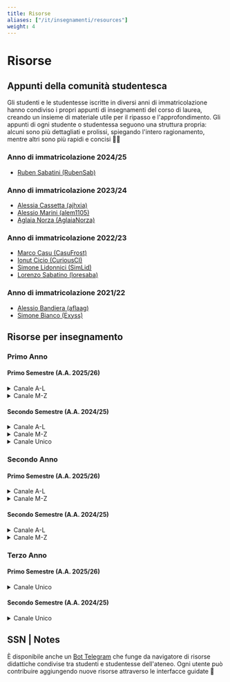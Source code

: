 ```yaml
---
title: Risorse
aliases: ["/it/insegnamenti/resources"]
weight: 4
---
```


# Risorse

## Appunti della comunità studentesca

Gli studenti e le studentesse iscritte in diversi anni di immatricolazione hanno condiviso i propri appunti di insegnamenti del corso di laurea, creando un insieme di materiale utile per il ripasso e l'approfondimento. Gli appunti di ogni studente o studentessa seguono una struttura propria: alcuni sono più dettagliati e prolissi, spiegando l'intero ragionamento, mentre altri sono più rapidi e concisi 🧙‍♂️

### Anno di immatricolazione 2024/25

- [Ruben Sabatini (RubenSab)](https://rubensab.github.io/wiki-sapienza-informatica/)

### Anno di immatricolazione 2023/24

- [Alessia Cassetta (ajhxia)](https://github.com/ajhxia/UNI)
- [Alessio Marini (alem1105)](https://alem1105.github.io/Quartz/)
- [Aglaia Norza (AglaiaNorza)](https://github.com/AglaiaNorza/notes-ig)

### Anno di immatricolazione 2022/23

- [Marco Casu (CasuFrost)](https://github.com/CasuFrost/University_notes)
- [Ionut Cicio (CuriousCI)](https://curiousci.github.io/university/)
- [Simone Lidonnici (SimLid)](https://github.com/SimoneLid/Notes-Informatica)
- [Lorenzo Sabatino (loresaba)](https://github.com/loresaba/scritti-di-informatica)

### Anno di immatricolazione 2021/22

- [Alessio Bandiera (aflaag)](https://github.com/aflaag-notes)
- [Simone Bianco (Exyss)](https://github.com/Exyss/university-notes)

## Risorse per insegnamento

### Primo Anno

#### Primo Semestre (A.A. 2025/26)

<details>
<summary>Canale A-L</summary>

|                Nome                 | E-learning | Sito |                                                                    Forum                                                                     |                    Chat                    |
|:-----------------------------------:|:----------:|:----:|:--------------------------------------------------------------------------------------------------------------------------------------------:|:------------------------------------------:|
|        Calcolo Differenziale        |     -      |  -   |                                                                      -                                                                       | [Telegram](https://t.me/+Cw_63BoRvE03YmM0) |
|    Fondamenti di Programmazione     |     -      |  -   |                                                                      -                                                                       | [Telegram](https://t.me/+NQ8H6iLHOIIwMzM0) |
| Metodi Matematici per l'Informatica |     -      |  -   | [GitHub](https://github.com/sapienzastudentsnetwork/metodi-matematici-per-l-informatica/blob/main/carlucci/README.md#aa-202425-carlucci-a-l) | [Telegram](https://t.me/+m_-WkFEmQzdmZDZk) |
|  Progettazione di Sistemi Digitali  |     -      |  -   |                            [GitHub](https://github.com/sapienzastudentsnetwork/progettazione-di-sistemi-digitali)                            | [Telegram](https://t.me/+hr9OFwWWGCZhODU0) |
</details>

<details>
<summary>Canale M-Z</summary>

|                Nome                 | E-learning | Sito |                                                                   Forum                                                                    |                    Chat                    |
|:-----------------------------------:|:----------:|:----:|:------------------------------------------------------------------------------------------------------------------------------------------:|:------------------------------------------:|
|        Calcolo Differenziale        |     -      |  -   |                                                                     -                                                                      | [Telegram](https://t.me/+Cw_63BoRvE03YmM0) |
|    Fondamenti di Programmazione     |     -      |  -   |                                                                     -                                                                      | [Telegram](https://t.me/+NQ8H6iLHOIIwMzM0) |
| Metodi Matematici per l'Informatica |     -      |  -   | [GitHub](https://github.com/sapienzastudentsnetwork/metodi-matematici-per-l-informatica/blob/main/piperno/README.md#aa-202425-piperno-m-z) | [Telegram](https://t.me/+m_-WkFEmQzdmZDZk) |
|  Progettazione di Sistemi Digitali  |     -      |  -   |                           [GitHub](https://github.com/sapienzastudentsnetwork/progettazione-di-sistemi-digitali)                           | [Telegram](https://t.me/+hr9OFwWWGCZhODU0) |

</details>

#### Secondo Semestre (A.A. 2024/25)

<details>
<summary>Canale A-L</summary>

|              Nome              |                                E-learning                                |                                  Sito                                  |                                        Forum                                        |                    Chat                    |
|:------------------------------:|:------------------------------------------------------------------------:|:----------------------------------------------------------------------:|:-----------------------------------------------------------------------------------:|:------------------------------------------:|
| Architettura degli Elaboratori | [Classroom](https://classroom.google.com/c/MjEzMTMwNjM4ODda?cjc=3gyvx3v) |                                   -                                    | [GitHub](https://github.com/sapienzastudentsnetwork/architettura-degli-elaboratori) | [Telegram](https://t.me/+2PAqwS4raLY4N2U0) |
|       Calcolo Integrale        |     [Moodle](https://elearning.uniroma1.it/course/view.php?id=19453)     |                                   -                                    |                                          -                                          | [Telegram](https://t.me/+lnnFbmFQNNBjNGRk) |
|  Introduzione agli Algoritmi   |                                    -                                     | [Twiki](https://twiki.di.uniroma1.it/twiki/view/Intro_algo/AD/WebHome) |                                          -                                          | [Telegram](https://t.me/+wJY633Yc1pUxMjk0) |
| Metodologie di Programmazione  | [Classroom](https://classroom.google.com/c/MjMxMzkwNDI4ODBa?cjc=xyuzdvs) |                                   -                                    |                                          -                                          | [Telegram](https://t.me/+8iyKxeRgfXtmY2Y0) |
</details>

<details>
<summary>Canale M-Z</summary>

|              Nome              |                                E-learning                                |                                  Sito                                  |                                        Forum                                        |                    Chat                    |
|:------------------------------:|:------------------------------------------------------------------------:|:----------------------------------------------------------------------:|:-----------------------------------------------------------------------------------:|:------------------------------------------:|
| Architettura degli Elaboratori | [Classroom](https://classroom.google.com/c/MjEyOTU2NTc3NjRa?cjc=udl23r6) |                                   -                                    | [GitHub](https://github.com/sapienzastudentsnetwork/architettura-degli-elaboratori) | [Telegram](https://t.me/+2PAqwS4raLY4N2U0) |
|       Calcolo Integrale        |                                    -                                     |                                   -                                    |                                          -                                          | [Telegram](https://t.me/+lnnFbmFQNNBjNGRk) |
|  Introduzione agli Algoritmi   |                                    -                                     | [Twiki](https://twiki.di.uniroma1.it/twiki/view/Intro_algo/PZ/WebHome) |                                          -                                          | [Telegram](https://t.me/+wJY633Yc1pUxMjk0) |
| Metodologie di Programmazione  | [Classroom](https://classroom.google.com/c/MjMxMTY2MzE1ODBa?cjc=a24pro4) |                                   -                                    |                                          -                                          | [Telegram](https://t.me/+8iyKxeRgfXtmY2Y0) |
</details>

<details>
<summary>Canale Unico</summary>

|      Nome      |                                                                  E-learning                                                                   | Sito | Forum |                    Chat                    |
|:--------------:|:---------------------------------------------------------------------------------------------------------------------------------------------:|:----:|:-----:|:------------------------------------------:|
| Lingua Inglese | [[Presenza]](https://elearning.uniroma1.it/enrol/index.php?id=19297) [[Teledidattica]](https://elearning.unitelma.it/course/view.php?id=1831) |  -   |   -   | [Telegram](https://t.me/+clLwVwTLUHk3YzM0) |
</details>

### Secondo Anno

#### Primo Semestre (A.A. 2025/26)

<details>
<summary>Canale A-L</summary>

|           Nome            | E-learning | Sito |                                                            Forum                                                            |                    Chat                    |
|:-------------------------:|:----------:|:----:|:---------------------------------------------------------------------------------------------------------------------------:|:------------------------------------------:|
|          Algebra          |     -      |  -   |   [GitHub](https://github.com/sapienzastudentsnetwork/algebra/blob/main/viaggi/README.md#aa-202425-viaggi---cherubini-al)   | [Telegram](https://t.me/+798mXLThj_JmYTBk) |
|      Basi di Dati 1       |     -      |  -   |                             [GitHub](https://github.com/sapienzastudentsnetwork/basi-di-dati-1)                             | [Telegram](https://t.me/+eRVplF3Va3dlNDJk) |
| Calcolo delle Probabilità |     -      |  -   | [GitHub](https://github.com/sapienzastudentsnetwork/calcolo-delle-probabilita/blob/main/nappo/README.md#aa-202425-nappo-al) | [Telegram](https://t.me/+Dq6lPczRbJtmNmVk) |
|    Sistemi Operativi 1    |     -      |  -   |                                                              -                                                              | [Telegram](https://t.me/+oF0ppISY8EFmOTZk) |
</details>

<details>
<summary>Canale M-Z</summary>

|           Nome            | E-learning | Sito |                                                                 Forum                                                                 |                    Chat                    |
|:-------------------------:|:----------:|:----:|:-------------------------------------------------------------------------------------------------------------------------------------:|:------------------------------------------:|
|          Algebra          |     -      |  -   |            [GitHub](https://github.com/sapienzastudentsnetwork/algebra/blob/main/pellarin/README.md#aa-202425-pellarin-mz)            | [Telegram](https://t.me/+798mXLThj_JmYTBk) |
|      Basi di Dati 1       |     -      |  -   |                                  [GitHub](https://github.com/sapienzastudentsnetwork/basi-di-dati-1)                                  | [Telegram](https://t.me/+eRVplF3Va3dlNDJk) |
| Calcolo delle Probabilità |     -      |  -   | [GitHub](https://github.com/sapienzastudentsnetwork/calcolo-delle-probabilita/blob/main/faggionato/README.md#aa-202425-faggionato-mz) | [Telegram](https://t.me/+Dq6lPczRbJtmNmVk) |
|    Sistemi Operativi 1    |     -      |  -   |                                                                   -                                                                   | [Telegram](https://t.me/+oF0ppISY8EFmOTZk) |
</details>

#### Secondo Semestre (A.A. 2024/25)

<details>
<summary>Canale A-L</summary>

|            Nome            |                                E-learning                                |                                 Sito                                 |                                                                  Forum                                                                   |                    Chat                    |
|:--------------------------:|:------------------------------------------------------------------------:|:--------------------------------------------------------------------:|:----------------------------------------------------------------------------------------------------------------------------------------:|:------------------------------------------:|
|       Basi di Dati 2       |     [Moodle](https://elearning.uniroma1.it/course/view.php?id=17659)     |                                  -                                   |                                   [GitHub](https://github.com/sapienzastudentsnetwork/basi-di-dati-2)                                    | [Telegram](https://t.me/+xTuUWRfneSwwMjBk) |
| Progettazione di Algoritmi |                                    -                                     | [Wollan](http://wwwusers.di.uniroma1.it/~wollan/Prog_Alg/index.html) | [GitHub](https://github.com/sapienzastudentsnetwork/progettazione-di-algoritmi/blob/main/wollan/README.md#aa-202425-wollan---paesani-al) | [Telegram](https://t.me/+qtCCTLlBW4pjY2Jk) |
|    Reti di Elaboratori     | [Classroom](https://classroom.google.com/c/MjMwOTU4NzAwNzBa?cjc=sfh4tjl) |                                  -                                   |                   [GitHub](https://github.com/sapienzastudentsnetwork/reti-di-elaboratori/blob/main/checco/README.md)                    | [Telegram](https://t.me/+vNSkWJUgs9Y1MzFk) |
|    Sistemi Operativi 2     | [Classroom](https://classroom.google.com/c/MjEzNDU3NDQxNDJa?cjc=3uyl6ch) |                                  -                                   |                                                                    -                                                                     | [Telegram](https://t.me/+PzNOzkmwVio4Nzg0) |
</details>

<details>
<summary>Canale M-Z</summary>

|            Nome            |                                  E-learning                                  |                                Sito                                 |                                                                Forum                                                                 |                    Chat                    |
|:--------------------------:|:----------------------------------------------------------------------------:|:-------------------------------------------------------------------:|:------------------------------------------------------------------------------------------------------------------------------------:|:------------------------------------------:|
|       Basi di Dati 2       |       [Moodle](https://elearning.uniroma1.it/course/view.php?id=17659)       |                                  -                                  |                                 [GitHub](https://github.com/sapienzastudentsnetwork/basi-di-dati-2)                                  | [Telegram](https://t.me/+xTuUWRfneSwwMjBk) |
| Progettazione di Algoritmi | [Google Group](https://groups.google.com/a/di.uniroma1.it/g/algoritmi2_aa25) | [Twiki](https://twiki.di.uniroma1.it/twiki/view/Algoritmi2/WebHome) | [GitHub](https://github.com/sapienzastudentsnetwork/progettazione-di-algoritmi/blob/main/monti/README.md#aa-202425-monti---salvo-mz) | [Telegram](https://t.me/+qtCCTLlBW4pjY2Jk) |
|    Reti di Elaboratori     |   [Classroom](https://classroom.google.com/c/MjEzMzIzMjE4MDBa?cjc=27vt4xu)   |                                  -                                  |                 [GitHub](https://github.com/sapienzastudentsnetwork/reti-di-elaboratori/blob/main/maselli/README.md)                 | [Telegram](https://t.me/+vNSkWJUgs9Y1MzFk) |
|    Sistemi Operativi 2     |   [Classroom](https://classroom.google.com/c/NzU2Mzc2MzcxMTU4?cjc=dmwksud)   |                                  -                                  |                                                                  -                                                                   | [Telegram](https://t.me/+PzNOzkmwVio4Nzg0) |
</details>

### Terzo Anno

#### Primo Semestre (A.A. 2025/26)

<details>
<summary>Canale Unico</summary>

|               Nome               |                                E-learning                                 |                              Sito                               |                                        Forum                                         |                                                         Chat                                                          |
|:--------------------------------:|:-------------------------------------------------------------------------:|:---------------------------------------------------------------:|:------------------------------------------------------------------------------------:|:---------------------------------------------------------------------------------------------------------------------:|
|  Automi, Calcolabilità e Compl.  |                                     -                                     |     [Venturi](https://dventuri83.github.io/projects/3_acc/)     | [GitHub](http://github.com/sapienzastudentsnetwork/automi-calcolabilita-complessita) |            [[Presenza]](https://t.me/+u6hEDMJqXsNhZjk0) [[Teledidattica]](https://t.me/+cyF-V6dnurcyNGQ0)             |
|      Data Science e Diritto      |                                     -                                     |                                -                                |                                          -                                           | [[Telegram]](https://t.me/+bHU0Mc28yjBhZWM0) [[WhatsApp con prof.]](https://chat.whatsapp.com/KdMmbDSvNOhKbYzTJsOtxj) |
|              Fisica              |                                     -                                     |                                -                                |                                          -                                           |                                      [Telegram](https://t.me/+-ZO2tsF0w8YyNDE8)                                       |
|     Ingegneria del Software      |     [Moodle](https://elearning.uniroma1.it/course/view.php?id=11834)      |                                -                                |                                          -                                           |            [[Presenza]](https://t.me/+u6hEDMJqXsNhZjk0) [[Teledidattica]](https://t.me/+ziirbiKQi2g5ZjU0)             |
|    Interazione Uomo Macchina     | [Classroom](https://classroom.google.com/c/ODA3Mzk3MTk4Mjgx?cjc=ul3ycqkk) |                                -                                |                                          -                                           |                                      [Telegram](https://t.me/+HPJydQNfbJRmM2Y8)                                       |
|   Linguaggi di Programmazione    |                                     -                                     | [Cenciarelli](http://wwwusers.di.uniroma1.it/~lpara/index.html) |                                          -                                           |                                      [Telegram](https://t.me/+YNWScBhdFWE1NWNk)                                       |
| Org. e Gest. Start-Up Az. (OGA)  |                                     -                                     |                                -                                |                                          -                                           |                                      [Telegram](https://t.me/+TW9IFCi061Q0Nzk8)                                       |
|   Prog. Sist. Emb. e Multicore   |     [Moodle](https://elearning.uniroma1.it/course/view.php?id=19949)      |                                -                                |                                          -                                           |                                      [Telegram](https://t.me/+vrv-7-gEDINhMzZk)                                       |
| Programmazione per il Web (WASA) | [Classroom](https://classroom.google.com/c/MjM1MzA4NTMzNjJa?cjc=22waqp7y) |                                -                                |                                          -                                           |                                      [Telegram](https://t.me/+TopZxkqZSSo2MzQ0)                                       |
|     [ACSAI] Business and CS      |                                     -                                     |                                -                                |                                          -                                           |                                      [Telegram](https://t.me/+Z8YI05oono0yNjFk)                                       |
|      [ACSAI] Cybersecurity       | [Classroom](https://classroom.google.com/c/ODE0ODIxMTU5Mjk0?cjc=uj4odl5g) |                                -                                |                                          -                                           |                                      [Telegram](https://t.me/+ZLceB7Q8cSA2NzA0)                                       |
</details>

#### Secondo Semestre (A.A. 2024/25)

<details>
<summary>Canale Unico</summary>

|               Nome                |                                     E-learning                                      |                                            Sito                                             | Forum |                    Chat                    |
|:---------------------------------:|:-----------------------------------------------------------------------------------:|:-------------------------------------------------------------------------------------------:|:-----:|:------------------------------------------:|
|      Biologia Computazionale      |                                          -                                          |                                              -                                              |   -   | [Telegram](https://t.me/+cBediJPv7GxmZTc8) |
|     Intelligenza Artificiale      |          [Moodle](https://elearning.uniroma1.it/course/view.php?id=17798)           |                                              -                                              |   -   | [Telegram](https://t.me/+qSkWuJbIauY2ODI0) |
|      Linguaggi e Compilatori      | [Google Group](https://groups.google.com/a/uniroma1.it/g/linguaggiecompilatori2425) | [Google Sites](https://sites.google.com/uniroma1.it/linguaggi-e-compilatori-2425/home-page) |   -   | [Telegram](https://t.me/+EOvDZsXSLI0zZGRk) |
|        Matematica Discreta        |      [Classroom](https://classroom.google.com/c/MjMxMzE2NDM1MTBa?cjc=273ewuv)       |                                              -                                              |   -   | [Telegram](https://t.me/+9gj83CXWj6MxZTM8) |
|     Modelli e Ottimizzazione      |                                          -                                          |          [Wollan](http://wwwusers.di.uniroma1.it/~wollan/Optimization/index.html)           |   -   | [Telegram](https://t.me/+nx7dseifrswzNGU6) |
|             Sicurezza             |      [Classroom](https://classroom.google.com/c/NzU2MzUxNzQ1NDc5?cjc=ix3ukhb)       |                                              -                                              |   -   | [Telegram](https://t.me/+WfOOX_dUtBJkZmVk) |
|  Tecn. Prog. Funz. e Imp. (TPFI)  |      [Classroom](https://classroom.google.com/c/MjEyMzY0Nzg0MTVa?cjc=itdft22)       |                [Twiki](https://twiki.di.uniroma1.it/twiki/view/TPFI/WebHome)                |   -   | [Telegram](https://t.me/+X7XCdT3tfA83OTVk) |
|      Ver. e Val. Sist. Int.       |           [Moodle](https://elearning.uniroma1.it/enrol/index.php?id=4007)           |                                              -                                              |   -   | [Telegram](https://t.me/+D1TVbwQqf8kxZjRk) |
|  [ACSAI, 2y] AI Lab: CV and NLP   |      [Classroom](https://classroom.google.com/c/MjEzNDE2NjMzMTRa?cjc=ilb3y2t)       |                                              -                                              |   -   | [Telegram](https://t.me/+wg42G94fUtJlY2Fk) |
|  [ACSAI] Human Comp. Int. (HCI)   |                                          -                                          |                                              -                                              |   -   | [Telegram](https://t.me/+vKK_-l_aqoJjMmQ0) |
| [ACSAI] Law and Computer Science  |      [Classroom](https://classroom.google.com/c/MjMxNTAxOTM1NDNa?cjc=52vdzxx)       |                                              -                                              |   -   | [Telegram](https://t.me/+Mvi6pA7Mlc4xNDU0) |
| [Tele] Gamification e Game Design |                                          -                                          |                                              -                                              |   -   | [Telegram](https://t.me/+CnCSKOzEdU05ODE0) |
</details>

## SSN | Notes

È disponibile anche un [Bot Telegram](https://t.me/SSN_Notes_Bot) che funge da navigatore di risorse didattiche condivise tra studenti e studentesse dell'ateneo. Ogni utente può contribuire aggiungendo nuove risorse attraverso le interfacce guidate 🚀
